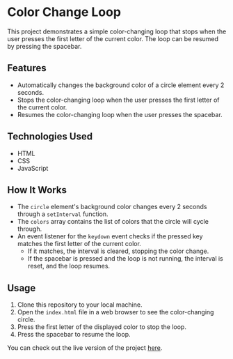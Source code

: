 # Color Change Loop

This project demonstrates a simple color-changing loop that stops when the user presses the first letter of the current color. The loop can be resumed by pressing the spacebar.

## Features
- Automatically changes the background color of a circle element every 2 seconds.
- Stops the color-changing loop when the user presses the first letter of the current color.
- Resumes the color-changing loop when the user presses the spacebar.

## Technologies Used
- HTML
- CSS
- JavaScript

## How It Works
- The `circle` element's background color changes every 2 seconds through a `setInterval` function.
- The `colors` array contains the list of colors that the circle will cycle through.
- An event listener for the `keydown` event checks if the pressed key matches the first letter of the current color.
  - If it matches, the interval is cleared, stopping the color change.
  - If the spacebar is pressed and the loop is not running, the interval is reset, and the loop resumes.

## Usage
1. Clone this repository to your local machine.
2. Open the `index.html` file in a web browser to see the color-changing circle.
3. Press the first letter of the displayed color to stop the loop.
4. Press the spacebar to resume the loop.

You can check out the live version of the project [here](https://dynamic-color-loop.vercel.app/).

